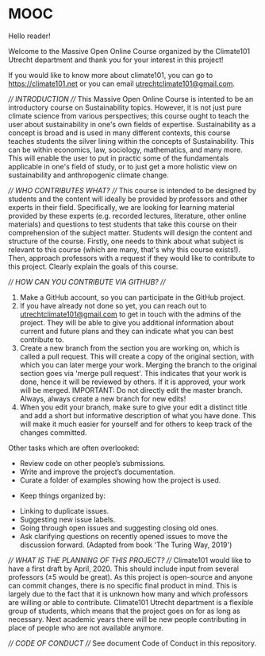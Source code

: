 # MOOC

Hello reader! 

Welcome to the Massive Open Online Course organized by the Climate101 Utrecht department and thank you for your interest in this project! 

If you would like to know more about climate101, you can go to https://climate101.net or you can email utrechtclimate101@gmail.com. 

*// INTRODUCTION //*
This Massive Open Online Course is intented to be an introductory course on Sustainability topics. However, it is not just pure climate science from various perspectives; this course ought to teach the user about sustainability in one's own fields of expertise. Sustainability as a concept is broad and is used in many different contexts, this course teaches students the silver lining within the concepts of Sustainability. This can be within economics, law, sociology, mathematics, and many more. This will enable the user to put in practic some of the fundamentals applicable in one's field of study, or to just get a more holistic view on sustainability and anthropogenic climate change.

*// WHO CONTRIBUTES WHAT? //*
This course is intended to be designed by students and the content will ideally be provided by professors and other experts in their field. Specifically, we are looking for learning material provided by these experts (e.g. recorded lectures, literature, other online materials) and questions to test students that take this course on their comprehension of the subject matter.
Students will design the content and structure of the course. Firstly, one needs to think about what subject is relevant to this course (which are many, that's why this course exists!). Then, approach professors with a request if they would like to contribute to this project. Clearly explain the goals of this course. 

*// HOW CAN YOU CONTRIBUTE VIA GITHUB? //*
1. Make a GitHub account, so you can participate in the GitHub project.
2. If you have already not done so yet, you can reach out to utrechtclimate101@gmail.com to get in touch with the admins of the project. They will be able to give you additional information about current and future plans and they can indicate what you can best contribute to. 
3. Create a new branch from the section you are working on, which is called a pull request. This will create a copy of the original section, with which you can later merge your work. Merging the branch to the original section goes via 'merge pull request'. This indicates that your work is done, hence it will be reviewed by others. If it is approved, your work will be merged. IMPORTANT: Do not directly edit the master branch. Always, always create a new branch for new edits!
4. When you edit your branch, make sure to give your edit a distinct title and add a short but informative description of what you have done. This will make it much easier for yourself and for others to keep track of the changes committed. 

Other tasks which are often overlooked:
* Review code on other people’s submissions.
* Write and improve the project’s documentation.
* Curate a folder of examples showing how the project is used.
- Keep things organized by:
* Linking to duplicate issues.
* Suggesting new issue labels.
* Going through open issues and suggesting closing old ones.
* Ask clarifying questions on recently opened issues to move the discussion forward.
(Adapted from book 'The Turing Way, 2019')

*// WHAT IS THE PLANNING OF THIS PROJECT? //*
Climate101 would like to have a first draft by April, 2020. This should include input from several professors (±5 would be great).
As this project is open-source and anyone can commit changes, there is no specific final product in mind. This is largely due to the fact that it is unknown how many and which professors are willing or able to contribute.
Climate101 Utrecht department is a flexible group of students, which means that the project goes on for as long as necessary. Next academic years there will be new people contributing in place of people who are not available anymore. 

*// CODE OF CONDUCT //*
See document Code of Conduct in this repository.



